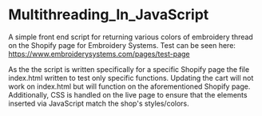 # Multithreading_In_JavaScript
A simple front end script for returning various colors of embroidery thread on the Shopify page for Embroidery Systems.
Test can be seen here:
https://www.embroiderysystems.com/pages/test-page

As the the script is written specifically for a specific Shopify page the file index.html written to test only specific functions. Updating the cart will not work on index.html but will function on the aforementioned Shopify page.
Additionally, CSS is handled on the live page to ensure that the elements inserted via JavaScript match the shop's styles/colors.

